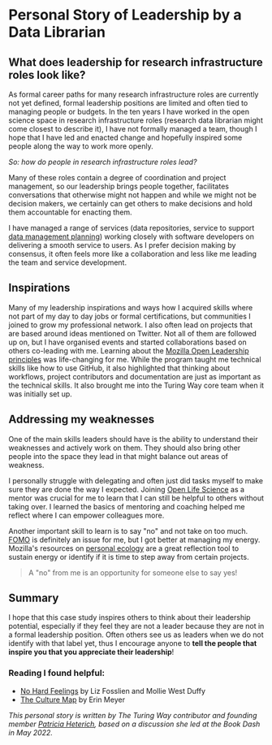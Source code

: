 # Personal Story of Leadership by a Data Librarian

## What does leadership for research infrastructure roles look like?

As formal career paths for many research infrastructure roles are currently not yet defined, formal leadership positions are limited and often tied to managing people or budgets.
In the ten years I have worked in the open science space in research infrastructure roles (research data librarian might come closest to describe it), I have not formally managed a team, though I hope that I have led and enacted change and hopefully inspired some people along the way to work more openly.

*So: how do people in research infrastructure roles lead?*

Many of these roles contain a degree of coordination and project management, so our leadership brings people together, facilitates conversations that otherwise might not happen and while we might not be decision makers, we certainly can get others to make decisions and hold them accountable for enacting them.

I have managed a range of services (data repositories, service to support [data management planning](https://the-turing-way.netlify.app/reproducible-research/rdm/rdm-dmp.html)) working closely with software developers on delivering a smooth service to users.
As I prefer decision making by consensus, it often feels more like a collaboration and less like me leading the team and service development. 


## Inspirations

Many of my leadership inspirations and ways how I acquired skills where not  part of my day to day jobs or formal certifications, but communities I joined to grow my professional network.
I also often lead on projects that are based around ideas mentioned on Twitter.
Not all of them are followed up on, but I have organised events and started collaborations based on others co-leading with me.
Learning about the [Mozilla Open Leadership principles](https://foundation.mozilla.org/en/initiatives/mozilla-open-leaders/) was life-changing for me. 
While the program taught me technical skills like how to use GitHub, it also highlighted that thinking about workflows, project contributors and documentation are just as important as the technical skills.
It also brought me into the Turing Way core team when it was initially set up. 

## Addressing my weaknesses
One of the main skills leaders should have is the ability to understand their weaknesses and actively work on them.
They should also bring other people into the space they lead in that might balance out areas of weakness.

I personally struggle with delegating and often just did tasks myself to make sure they are done the way I expected. 
Joining [Open Life Science](https://openlifesci.org/) as a mentor was crucial for me to learn that I can still be helpful to others without taking over. 
I learned the basics of mentoring and coaching helped me reflect where I can empower colleagues more.

Another important skill to learn is to say "no" and not take on too much. 
[FOMO](https://en.wikipedia.org/wiki/Fear_of_missing_out) is definitely an issue for me, but I got better at managing my energy. 
Mozilla's resources on [personal ecology](https://foundation.mozilla.org/en/blog/new-movement-building-home-community-calls/) are a great reflection tool to sustain energy or identify if it is time to step away from certain projects.

> A "no" from me is an opportunity for someone else to say yes!


## Summary

I hope that this case study inspires others to think about their leadership potential, especially if they feel they are not a leader because they are not in a formal leadership position.
Often others see us as leaders when we do not identify with that label yet, thus I encourage anyone to **tell the people that inspire you that you appreciate their leadership**! 


### Reading I found helpful:

* [No Hard Feelings](https://www.lizandmollie.com/book/) by Liz Fosslien and Mollie West Duffy
* [The Culture Map](https://erinmeyer.com/books/the-culture-map/) by Erin Meyer

_This personal story is written by _The Turing Way_ contributor and founding member [Patricia Heterich](https://the-turing-way.netlify.app/afterword/contributors-record.html#patricia-herterich), based on a discussion she led at the Book Dash in May 2022._
